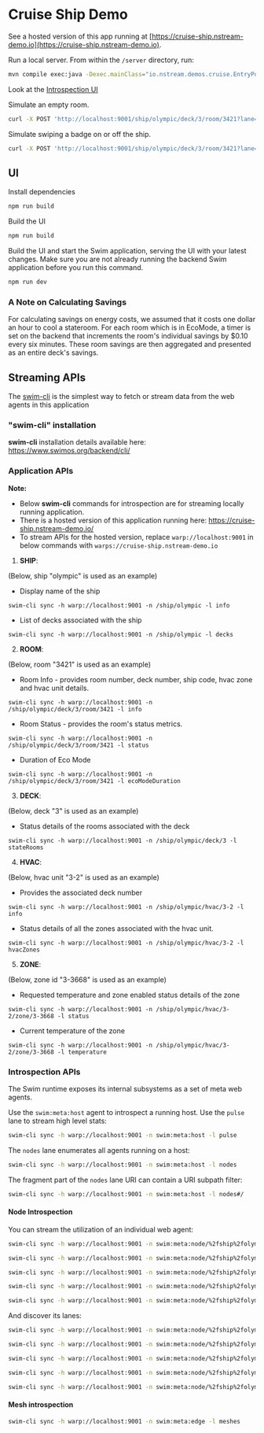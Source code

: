 # Cruise Ship Demo

See a hosted version of this app running at [https://cruise-ship.nstream-demo.io](https://cruise-ship.nstream-demo.io).

Run a local server. From within the `/server` directory, run:

```bash
mvn compile exec:java -Dexec.mainClass="io.nstream.demos.cruise.EntryPoint"
```

Look at the [Introspection UI](https://continuum.swim.inc/introspect/?host=warp://localhost:9001)

Simulate an empty room.

```bash
curl -X POST 'http://localhost:9001/ship/olympic/deck/3/room/3421?lane=simulate&action=leaveroom'
```

Simulate swiping a badge on or off the ship.
```bash
curl -X POST 'http://localhost:9001/ship/olympic/deck/3/room/3421?lane=simulate&action=swipeBadge'
```

## UI

Install dependencies

```bash
npm run build
```

Build the UI

```bash
npm run build
```

Build the UI and start the Swim application, serving the UI with your latest changes. Make sure you are not already running the backend Swim application before you run this command.

```bash
npm run dev
```

### A Note on Calculating Savings

For calculating savings on energy costs, we assumed that it costs one dollar an hour to cool a stateroom. For each room which is in EcoMode, a timer is set on the backend that increments the room's individual savings by $0.10 every six minutes. These room savings are then aggregated and presented as an entire deck's savings.

## Streaming APIs

The [swim-cli](https://www.swimos.org/backend/cli/) is the simplest way to fetch or stream data from  the web agents in this application

### "swim-cli" installation
**swim-cli** installation details available here: https://www.swimos.org/backend/cli/

### Application APIs
**Note:**
* Below **swim-cli** commands for introspection are for streaming locally running application.
* There is a hosted version of this application running here: https://cruise-ship.nstream-demo.io/
* To stream APIs for the hosted version, replace `warp://localhost:9001` in below commands with `warps://cruise-ship.nstream-demo.io`

1. **SHIP**:

(Below, ship "olympic" is used as an example)

* Display name of the ship
```
swim-cli sync -h warp://localhost:9001 -n /ship/olympic -l info
```

* List of decks associated with the ship
```
swim-cli sync -h warp://localhost:9001 -n /ship/olympic -l decks
```

2. **ROOM**:

(Below, room "3421" is used as an example)

* Room Info - provides room number, deck number, ship code, hvac zone and hvac unit details.
```
swim-cli sync -h warp://localhost:9001 -n /ship/olympic/deck/3/room/3421 -l info
```

* Room Status - provides the room's status metrics.
```
swim-cli sync -h warp://localhost:9001 -n /ship/olympic/deck/3/room/3421 -l status
```

* Duration of Eco Mode
```
swim-cli sync -h warp://localhost:9001 -n /ship/olympic/deck/3/room/3421 -l ecoModeDuration
```

3. **DECK**:

(Below, deck "3" is used as an example)

* Status details of the rooms associated with the deck
```
swim-cli sync -h warp://localhost:9001 -n /ship/olympic/deck/3 -l stateRooms
```

4. **HVAC**:

(Below, hvac unit "3-2" is used as an example)

* Provides the associated deck number
```
swim-cli sync -h warp://localhost:9001 -n /ship/olympic/hvac/3-2 -l info
```

* Status details of all the zones associated with the hvac unit. 
```
swim-cli sync -h warp://localhost:9001 -n /ship/olympic/hvac/3-2 -l hvacZones
```

5. **ZONE**:

(Below, zone id "3-3668" is used as an example)

* Requested temperature and zone enabled status details of the zone 
```
swim-cli sync -h warp://localhost:9001 -n /ship/olympic/hvac/3-2/zone/3-3668 -l status
```

* Current temperature of the zone 
```
swim-cli sync -h warp://localhost:9001 -n /ship/olympic/hvac/3-2/zone/3-3668 -l temperature
```

### Introspection APIs
The Swim runtime exposes its internal subsystems as a set of meta web agents.

Use the `swim:meta:host` agent to introspect a running host. Use the `pulse`
lane to stream high level stats:

```sh
swim-cli sync -h warp://localhost:9001 -n swim:meta:host -l pulse
```

The `nodes` lane enumerates all agents running on a host:

```sh
swim-cli sync -h warp://localhost:9001 -n swim:meta:host -l nodes
```

The fragment part of the `nodes` lane URI can contain a URI subpath filter:

```sh
swim-cli sync -h warp://localhost:9001 -n swim:meta:host -l nodes#/
```

#### Node Introspection

You can stream the utilization of an individual web agent:

```sh
swim-cli sync -h warp://localhost:9001 -n swim:meta:node/%2fship%2folympic -l pulse

swim-cli sync -h warp://localhost:9001 -n swim:meta:node/%2fship%2folympic%2fdeck%2f3 -l pulse

swim-cli sync -h warp://localhost:9001 -n swim:meta:node/%2fship%2folympic%2fdeck%2f3%2froom%2f3421 -l pulse

swim-cli sync -h warp://localhost:9001 -n swim:meta:node/%2fship%2folympic%2fhvac%2f3-2 -l pulse

swim-cli sync -h warp://localhost:9001 -n swim:meta:node/%2fship%2folympic%2fhvac%2f3-2%2fzone%2f3-3668 -l pulse
```

And discover its lanes:

```sh
swim-cli sync -h warp://localhost:9001 -n swim:meta:node/%2fship%2folympic -l lanes

swim-cli sync -h warp://localhost:9001 -n swim:meta:node/%2fship%2folympic%2fdeck%2f3 -l lanes

swim-cli sync -h warp://localhost:9001 -n swim:meta:node/%2fship%2folympic%2fdeck%2f3%2froom%2f3421 -l lanes

swim-cli sync -h warp://localhost:9001 -n swim:meta:node/%2fship%2folympic%2fhvac%2f3-2 -l lanes

swim-cli sync -h warp://localhost:9001 -n swim:meta:node/%2fship%2folympic%2fhvac%2f3-2%2fzone%2f3-3668 -l lanes
```

#### Mesh introspection

```sh
swim-cli sync -h warp://localhost:9001 -n swim:meta:edge -l meshes
```

